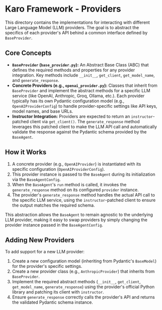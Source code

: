 # Karo Framework - Providers

This directory contains the implementations for interacting with different Large Language Model (LLM) providers. The goal is to abstract the specifics of each provider's API behind a common interface defined by `BaseProvider`.

## Core Concepts

*   **`BaseProvider` (`base_provider.py`):** An Abstract Base Class (ABC) that defines the required methods and properties for any provider integration. Key methods include `__init__`, `get_client`, `get_model_name`, and `generate_response`.
*   **Concrete Providers (e.g., `openai_provider.py`):** Classes that inherit from `BaseProvider` and implement the abstract methods for a specific LLM service (like OpenAI, Anthropic, Groq, Ollama, etc.). Each provider typically has its own Pydantic configuration model (e.g., `OpenAIProviderConfig`) to handle provider-specific settings like API keys, model names, and base URLs.
*   **Instructor Integration:** Providers are expected to return an `instructor`-patched client via `get_client()`. The `generate_response` method leverages this patched client to make the LLM API call and automatically validate the response against the Pydantic schema provided by the `BaseAgent`.

## How it Works

1.  A concrete provider (e.g., `OpenAIProvider`) is instantiated with its specific configuration (`OpenAIProviderConfig`).
2.  This provider instance is passed to the `BaseAgent` during its initialization via the `BaseAgentConfig`.
3.  When the `BaseAgent`'s `run` method is called, it invokes the `generate_response` method on its configured `provider` instance.
4.  The provider's `generate_response` method handles the actual API call to the specific LLM service, using the `instructor`-patched client to ensure the output matches the required schema.

This abstraction allows the `BaseAgent` to remain agnostic to the underlying LLM provider, making it easy to swap providers by simply changing the provider instance passed in the `BaseAgentConfig`.

## Adding New Providers

To add support for a new LLM provider:

1.  Create a new configuration model (inheriting from Pydantic's `BaseModel`) for the provider's specific settings.
2.  Create a new provider class (e.g., `AnthropicProvider`) that inherits from `BaseProvider`.
3.  Implement the required abstract methods (`__init__`, `get_client`, `get_model_name`, `generate_response`) using the provider's official Python library and patching its client with `instructor`.
4.  Ensure `generate_response` correctly calls the provider's API and returns the validated Pydantic schema instance.
